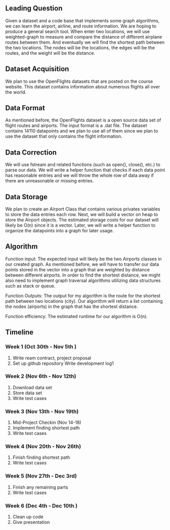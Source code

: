 ## Leading Question 
Given a dataset and a code base that implements some graph algorithms, we can learn the airport, airline, and route information. We are hoping to produce a general search tool. When enter two locations, we will use weighted-graph to measure and compare the distance of different airplane routes between them. And eventually we will find the shortest path between the two locations. The nodes will be the locations, the edges will be the routes, and the weight will be the distance.
## Dataset Acquisition
We plan to use the OpenFlights datasets that are posted on the course website. This dataset contains information about numerous flights all over the world.

## Data Format
As mentioned before, the OpenFlights dataset is a open source data set of flight routes and airports. The input format is a .dat file. The dataset contains 14110 datapoints and we plan to use all of them since we plan to use the dataset that only contains the flight information. 

## Data Correction
We will use fstream and related functions (such as open(), close(), etc.) to parse our data. We will write a helper function that checks if each data point has reasonable entries and we will throw the whole row of data away if there are unreasonable or missing entries. 

## Data Storage
We plan to create an Airport Class that contains various privates variables to store the data entries each row. Next, we will build a vector on heap to store the Airport objects. The estimated storage costs for our dataset will likely be O(n) since it is a vector. Later, we will write a helper function to organize the datapoints into a graph for later usage.

## Algorithm 
Function input: The expected input will likely be the two Airports classes in our created graph. As mentioned before, we will have to transfer our data points stored in the vector into a graph that are weighted by distance between different airports. In order to find the shortest distance, we might also need to implement graph traversal algorithms utilizing data structures such as stack or queue. 
	
Function Outputs: The output for my algorithm is the route for the shortest path between two locations (city). Our algorithm will return a list containing the nodes (airports) in the graph that has the shortest distance. 

Function efficiency: The estimated runtime for our algorithm is O(n). 

## Timeline
### Week 1 (Oct 30th - Nov 5th )
1. Write ream contract, project proposal
2. Set up github repository
Write development log1
### Week 2 (Nov 6th - Nov 12th)
1. Download data set
2. Store data set
3. Write test cases
### Week 3 (Nov 13th - Nov 19th)
1. Mid-Project Checkin (Nov 14-18)
2. Implement finding shortest path
3. Write test cases
### Week 4 (Nov 20th - Nov 26th)
1. Finish finding shortest path 
2. Write test cases
### Week 5 (Nov 27th - Dec 3rd)
1. Finish any remaining parts
2. Write test cases 
### Week 6 (Dec 4th - Dec 10th )
1. Clean up code
2. Give presentation


